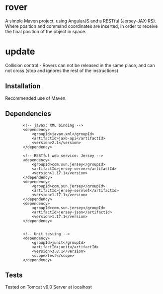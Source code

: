 # rover
A simple Maven project, using AngularJS and a RESTful (Jersey-JAX-RS).
Where position and command coordinates are inserted, in order to receive the final position of the object in space.

# update
Collision control - Rovers can not be released in the same place, and can not cross (stop and ignores the rest of the instructions)

## Installation
Recommended use of Maven.

## Dependencies
```
		<!-- javax: XML binding -->
        <dependency>
            <groupId>javax.xml</groupId>
            <artifactId>jaxb-api</artifactId>
            <version>2.1</version>
        </dependency>

        <!-- RESTful web service: Jersey -->
        <dependency>
            <groupId>com.sun.jersey</groupId>
            <artifactId>jersey-server</artifactId>
            <version>1.17.1</version>
        </dependency>
        <dependency>
            <groupId>com.sun.jersey</groupId>
            <artifactId>jersey-servlet</artifactId>
            <version>1.17.1</version>
        </dependency>
        <dependency>
            <groupId>com.sun.jersey</groupId>
            <artifactId>jersey-json</artifactId>
            <version>1.17.1</version>
        </dependency>


        <!-- Unit testing -->
        <dependency>
            <groupId>junit</groupId>
            <artifactId>junit</artifactId>
            <version>3.8.1</version>
            <scope>test</scope>
        </dependency>
```		
## Tests
Tested on Tomcat v9.0 Server at localhost